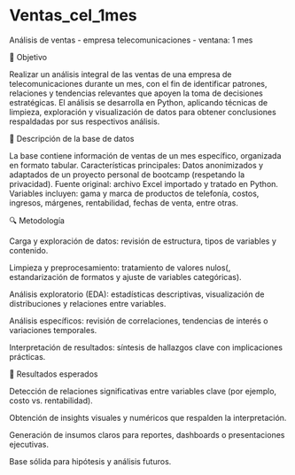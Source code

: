 # Ventas_cel_1mes
Análisis de ventas - empresa telecomunicaciones - ventana: 1 mes


📌 Objetivo

Realizar un análisis integral de las ventas de una empresa de telecomunicaciones durante un mes, con el fin de identificar patrones, relaciones y tendencias relevantes que apoyen la toma de decisiones estratégicas. El análisis se desarrolla en Python, aplicando técnicas de limpieza, exploración y visualización de datos para obtener conclusiones respaldadas por sus respectivos análisis.

📂 Descripción de la base de datos

La base contiene información de ventas de un mes específico, organizada en formato tabular. Características principales: Datos anonimizados y adaptados de un proyecto personal de bootcamp (respetando la privacidad). Fuente original: archivo Excel importado y tratado en Python. Variables incluyen: gama y marca de productos de telefonía, costos, ingresos, márgenes, rentabilidad, fechas de venta, entre otras.

🔍 Metodología

Carga y exploración de datos: revisión de estructura, tipos de variables y contenido.

Limpieza y preprocesamiento: tratamiento de valores nulos(, estandarización de formatos y ajuste de variables categóricas).

Análisis exploratorio (EDA): estadísticas descriptivas, visualización de distribuciones y relaciones entre variables.

Análisis específicos: revisión de correlaciones, tendencias de interés o variaciones temporales.

Interpretación de resultados: síntesis de hallazgos clave con implicaciones prácticas.

🎯 Resultados esperados

Detección de relaciones significativas entre variables clave (por ejemplo, costo vs. rentabilidad).

Obtención de insights visuales y numéricos que respalden la interpretación.

Generación de insumos claros para reportes, dashboards o presentaciones ejecutivas.

Base sólida para hipótesis y análisis futuros.
